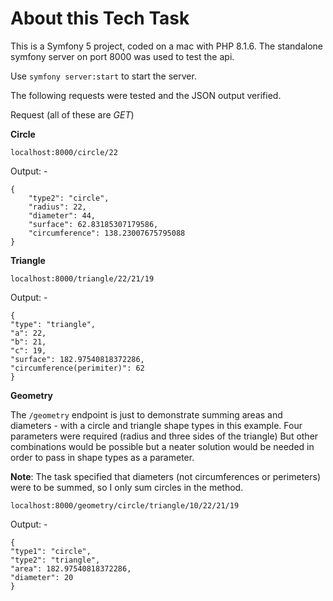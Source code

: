 # About this Tech Task

This is a Symfony 5 project, coded on a mac with PHP 8.1.6.  The standalone symfony 
server on port 8000 was used to test the api.

Use `symfony server:start` to start the server.

The following requests were tested and the JSON output verified.

Request (all of these are  *GET*)

**Circle**

`localhost:8000/circle/22`

Output: -
```
{
	"type2": "circle",
	"radius": 22,
	"diameter": 44,
	"surface": 62.83185307179586,
	"circumference": 138.23007675795088
}
```

**Triangle**

`localhost:8000/triangle/22/21/19`

Output: -
```
{
"type": "triangle",
"a": 22,
"b": 21,
"c": 19,
"surface": 182.97540818372286,
"circumference(perimiter)": 62
}
```

**Geometry**

The `/geometry` endpoint is just to demonstrate summing areas and diameters - with a circle and triangle 
shape types in this example.  Four parameters were required (radius and three sides of the triangle)
But other combinations would be possible but a neater solution would be needed in order to pass 
in shape types as a parameter.

**Note**: The task specified that diameters (not circumferences or perimeters) were to be summed, 
so I only sum circles in the method.

`localhost:8000/geometry/circle/triangle/10/22/21/19`

Output: -
```
{
"type1": "circle",
"type2": "triangle",
"area": 182.97540818372286,
"diameter": 20
}
```

